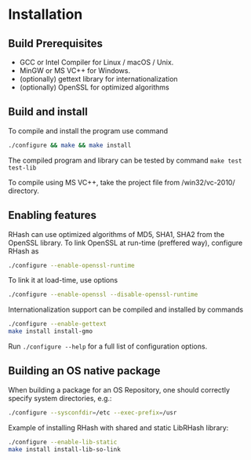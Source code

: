
Installation
============

Build Prerequisites
-------------------
  - GCC or Intel Compiler for Linux / macOS / Unix.
  - MinGW or MS VC++ for Windows.
  - (optionally) gettext library for internationalization
  - (optionally) OpenSSL for optimized algorithms

Build and install
-----------------
To compile and install the program use command
```sh
./configure && make && make install
```

The compiled program and library can be tested by command `make test test-lib`

To compile using MS VC++, take the project file from /win32/vc-2010/ directory.

Enabling features
-----------------
RHash can use optimized algorithms of MD5, SHA1, SHA2 from the OpenSSL library.
To link OpenSSL at run-time (preffered way), configure RHash as
```sh
./configure --enable-openssl-runtime
```
To link it at load-time, use options
```sh
./configure --enable-openssl --disable-openssl-runtime
```

Internationalization support can be compiled and installed by commands
```sh
./configure --enable-gettext
make install install-gmo
```

Run `./configure --help` for a full list of configuration options.

Building an OS native package
-----------------------------
When building a package for an OS Repository, one should correctly specify system directories, e.g.:
```sh
./configure --sysconfdir=/etc --exec-prefix=/usr
```

Example of installing RHash with shared and static LibRHash library:
```sh
./configure --enable-lib-static
make install install-lib-so-link
```
